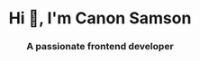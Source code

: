 
<h1 align="center">Hi 👋, I'm Canon Samson</h1>
<h3 align="center">A passionate frontend developer</h3>



